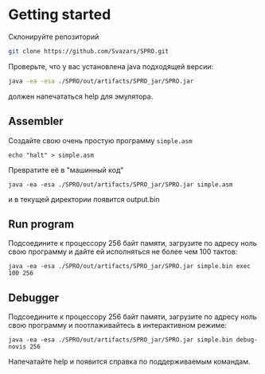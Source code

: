 
# Getting started

Склонируйте репозиторий
```bash
git clone https://github.com/Svazars/SPRO.git
```

Проверьте, что у вас установлена java подходящей версии:
```bash
java -ea -esa ./SPRO/out/artifacts/SPRO_jar/SPRO.jar
```
должен напечататься help для эмулятора.


## Assembler

Создайте свою очень простую программу `simple.asm`
```
echo "halt" > simple.asm
```

Превратите её в "машинный код"
```
java -ea -esa ./SPRO/out/artifacts/SPRO_jar/SPRO.jar simple.asm
```
и в текущей директории появится output.bin

## Run program

Подсоедините к процессору 256 байт памяти, загрузите по адресу ноль свою программу и дайте ей исполняться не более чем 100 тактов:
```
java -ea -esa ./SPRO/out/artifacts/SPRO_jar/SPRO.jar simple.bin exec 100 256
```

## Debugger

Подсоедините к процессору 256 байт памяти, загрузите по адресу ноль свою программу и поотлаживайтесь в интерактивном режиме:

```
java -ea -esa ./SPRO/out/artifacts/SPRO_jar/SPRO.jar simple.bin debug-novis 256
```

Напечатайте help и появится справка по поддерживаемым командам.
